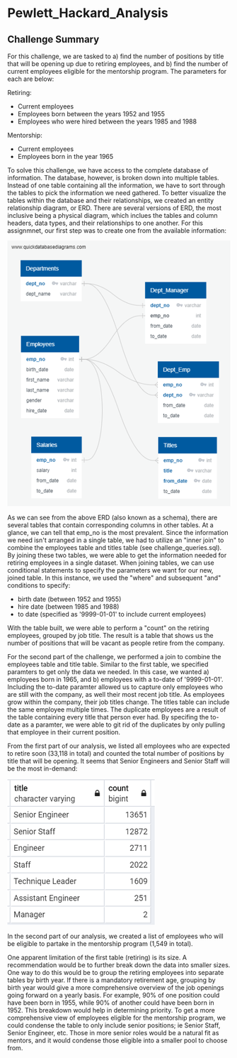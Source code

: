 # Pewlett_Hackard_Analysis

## Challenge Summary

For this challenge, we are tasked to a) find the number of positions by title that will be opening up due to retiring employees, and b) find the number of current employees eligible for the mentorship program. The parameters for each are below:

Retiring:
- Current employees
- Employees born between the years 1952 and 1955
- Employees who were hired between the years 1985 and 1988

Mentorship:
- Current employees
- Employees born in the year 1965

To solve this challenge, we have access to the complete database of information. The database, however, is broken down into multiple tables. Instead of one table containing all the information, we have to sort through the tables to pick the information we need gathered. To better visualize the tables within the database and their relationships, we created an entity relationship diagram, or ERD. There are several versions of ERD, the most inclusive being a physical diagram, which inclues the tables and column headers, data types, and their relationships to one another. For this assignmnet, our first step was to create one from the available information:

![schema.png](https://github.com/evanmgoodwin/Pewlett_Hackard_Analysis/blob/master/schema.png)

As we can see from the above ERD (also known as a schema), there are several tables that contain corresponding columns in other tables. At a glance, we can tell that emp_no is the most prevalent. Since the information we need isn't arranged in a single table, we had to utilize an "inner join" to combine the employees table and titles table (see challenge_queries.sql). By joining these two tables, we were able to get the information needed for retiring employees in a single dataset. When joining tables, we can use conditional statements to specify the parameters we want for our new, joined table. In this instance, we used the "where" and subsequent "and" conditions to specify:
- birth date (between 1952 and 1955)
- hire date (between 1985 and 1988)
- to date (specified as '9999-01-01' to include current employees)

With the table built, we were able to perform a "count" on the retiring employees, grouped by job title. The result is a table that shows us the number of positions that will be vacant as people retire from the company.

For the second part of the challenge, we performed a join to combine the employees table and title table. Similar to the first table, we specified paramters to get only the data we needed. In this case, we wanted a) employees born in 1965, and b) employees with a to-date of '9999-01-01'. Including the to-date paramter allowed us to capture only employees who are still with the company, as well their most recent job title. As employees grow within the company, their job titles change. The titles table can include the same employee multiple times. The duplicate employees are a result of the table containing every title that person ever had. By specifing the to-date as a paramter, we were able to git rid of the duplicates by only pulling that employee in their current position.

From the first part of our analysis, we listed all employees who are expected to retire soon (33,118 in total) and counted the total number of positions by title that will be opening. It seems that Senior Engineers and Senior Staff will be the most in-demand:

![retiring_titles.png](https://github.com/evanmgoodwin/Pewlett_Hackard_Analysis/blob/master/titles_retiring.png)

In the second part of our analysis, we created a list of employees who will be eligible to partake in the mentorship program (1,549 in total).

One apparent limitation of the first table (retiring) is its size. A recommendation would be to further break down the data into smaller sizes. One way to do this would be to group the retiring employees into separate tables by birth year. If there is a mandatory retirement age, grouping by birth year would give a more comprehensive overview of the job openings going forward on a yearly basis. For example, 90% of one position could have been born in 1955, while 90% of another could have been born in 1952. This breakdown would help in determining priority. To get a more comprehensive view of employees eligible for the mentorship program, we could condense the table to only include senior positions; ie Senior Staff, Senior Engineer, etc. Those in more senior roles would be a natural fit as mentors, and it would condense those eligible into a smaller pool to choose from.
